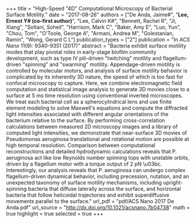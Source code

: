 +++
title = "High-Speed \"4D\" Computational Microscopy of Bacterial Surface Motility."
date = "2017-08-26"
authors = ["De Anda, Jaime#", "**Lee, Ernest Y# (co-first author)**", "Lee, Calvin K#", "Bennett, Rachel R", "Ji, Xiang", "Soltani, Soheil", "Harrison, Mark C", "Baker, Amy E", "Luo, Yun", "Chou, Tom", "O'Toole, George A", "Armani, Andrea M", "Golestanian, Ramin", "Wong, Gerard C L"]
publication_types = ["2"]
publication = "In *ACS Nano* 11(9): 9340-9351 (2017)"
abstract = "Bacteria exhibit surface motility modes that play pivotal roles in early-stage biofilm community development, such as type IV pili-driven \"twitching\" motility and flagellum-driven \"spinning\" and \"swarming\" motility. Appendage-driven motility is controlled by molecular motors, and analysis of surface motility behavior is complicated by its inherently 3D nature, the speed of which is too fast for confocal microscopy to capture. Here, we combine electromagnetic field computation and statistical image analysis to generate 3D movies close to a surface at 5 ms time resolution using conventional inverted microscopes. We treat each bacterial cell as a spherocylindrical lens and use finite element modeling to solve Maxwell's equations and compute the diffracted light intensities associated with different angular orientations of the bacterium relative to the surface. By performing cross-correlation calculations between measured 2D microscopy images and a library of computed light intensities, we demonstrate that near-surface 3D movies of Pseudomonas aeruginosa translational and rotational motion are possible at high temporal resolution. Comparison between computational reconstructions and detailed hydrodynamic calculations reveals that P. aeruginosa act like low Reynolds number spinning tops with unstable orbits, driven by a flagellum motor with a torque output of 2 pN \u03bc. Interestingly, our analysis reveals that P. aeruginosa can undergo complex flagellum-driven dynamical behavior, including precession, nutation, and an unexpected taxonomy of surface motility mechanisms, including upright-spinning bacteria that diffuse laterally across the surface, and horizontal bacteria that follow helicoidal trajectories and exhibit superdiffusive movements parallel to the surface."
url_pdf = "pdf/ACS Nano 2017 De Anda.pdf"
url_source = "http://dx.doi.org/10.1021/acsnano.7b04738"
math = true
highlight = true
selected = true
+++